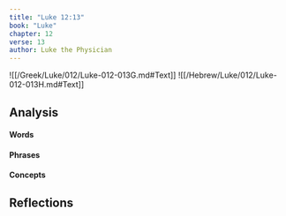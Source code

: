 ```yaml
---
title: "Luke 12:13"
book: "Luke"
chapter: 12
verse: 13
author: Luke the Physician
---
```

![[/Greek/Luke/012/Luke-012-013G.md#Text]]
![[/Hebrew/Luke/012/Luke-012-013H.md#Text]]

## Analysis

#### Words

#### Phrases

#### Concepts

## Reflections
